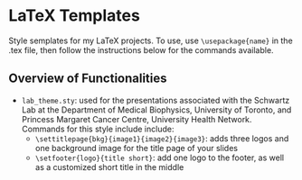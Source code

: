 # LaTeX Templates
Style semplates for my LaTeX projects. To use, use ``\usepackage{name}`` in the .tex file, then follow the instructions below for the commands available.

## Overview of Functionalities
- ``lab_theme.sty``: used for the presentations associated with the Schwartz Lab at the Department of Medical Biophysics, University of Toronto, and Princess Margaret Cancer Centre, University Health Network. Commands for this style include include:
    - ``\settitlepage{bkg}{image1}{image2}{image3}``: adds three logos and one background image for the title page of your slides
    - ``\setfooter{logo}{title short}``: add one logo to the footer, as well as a customized short title in the middle

